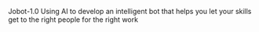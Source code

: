Jobot-1.0
Using AI to develop an intelligent bot that helps you let your skills get to the right people for the right work
